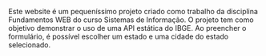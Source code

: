 Este website é um pequeníssimo projeto criado como trabalho da disciplina Fundamentos WEB do curso Sistemas de Informação.
O projeto tem como objetivo demonstrar o uso de uma API estática do IBGE.
Ao preencher o formulário, é possível escolher um estado e uma cidade do estado selecionado.

